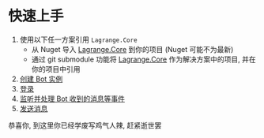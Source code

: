 # 快速上手

1. 使用以下任一方案引用 `Lagrange.Core`
   - 从 Nuget 导入 [Lagrange.Core](https://www.nuget.org/packages/Lagrange.Core) 到你的项目 (Nuget 可能不为最新)
   - 通过 git submodule 功能将 [Lagrange.Core](https://github.com/LagrangeDev/Lagrange.Core) 作为解决方案中的项目, 并在你的项目中引用
2. [创建 Bot 实例](/Lagrange.Core/Start/)
3. [登录](/Lagrange.Core/Login/)
4. [监听并处理 Bot 收到的消息等事件](/Lagrange.Core/Event/)
5. [发送消息](/Lagrange.Core/Send/)

恭喜你, 到这里你已经学废写鸡气人辣, 赶紧逝世罢
